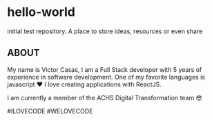 # hello-world
initial test repository. A place to store ideas, resources or even share

## ABOUT

My name is Victor Casas, I am a Full Stack developer with 5 years of experience in software development. One of my favorite languages is javascript ❤ I love creating applications with ReactJS.

I am currently a member of the ACHS Digital Transformation team 😎

#ILOVECODE #WELOVECODE
